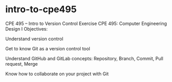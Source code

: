 # intro-to-cpe495
CPE 495 – Intro to Version Control Exercise
CPE 495: Computer Engineering Design I
Objectives:

Understand version control

Get to know Git as a version control tool

Understand GitHub and GitLab concepts: Repository, Branch, Commit, Pull request, Merge

Know how to collaborate on your project with Git 
